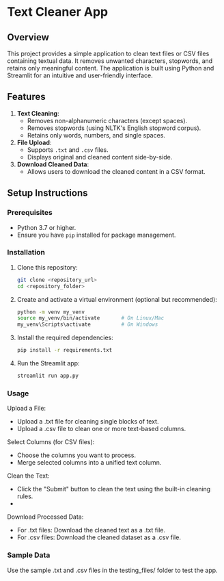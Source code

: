 # Text Cleaner App

## Overview
This project provides a simple application to clean text files or CSV files containing textual data. It removes unwanted characters, stopwords, and retains only meaningful content. The application is built using Python and Streamlit for an intuitive and user-friendly interface.


## Features
1. **Text Cleaning**:
   - Removes non-alphanumeric characters (except spaces).
   - Removes stopwords (using NLTK's English stopword corpus).
   - Retains only words, numbers, and single spaces.
2. **File Upload**:
   - Supports `.txt` and `.csv` files.
   - Displays original and cleaned content side-by-side.
3. **Download Cleaned Data**:
   - Allows users to download the cleaned content in a CSV format.
     

## Setup Instructions

### Prerequisites
- Python 3.7 or higher.
- Ensure you have `pip` installed for package management.

### Installation
1. Clone this repository:
   ```bash
   git clone <repository_url>
   cd <repository_folder>
2. Create and activate a virtual environment (optional but recommended):
   ```bash
   python -m venv my_venv
   source my_venv/bin/activate       # On Linux/Mac
   my_venv\Scripts\activate          # On Windows

4. Install the required dependencies:
   ```bash
   pip install -r requirements.txt

5. Run the Streamlit app:
   ```bash
   streamlit run app.py

### Usage
Upload a File:
- Upload a .txt file for cleaning single blocks of text.
- Upload a .csv file to clean one or more text-based columns.

Select Columns (for CSV files):
- Choose the columns you want to process.
- Merge selected columns into a unified text column.
  
Clean the Text:
- Click the "Submit" button to clean the text using the built-in cleaning rules.
- 
Download Processed Data:
- For .txt files: Download the cleaned text as a .txt file.
- For .csv files: Download the cleaned dataset as a .csv file.
  
### Sample Data
Use the sample .txt and .csv files in the testing_files/ folder to test the app.
